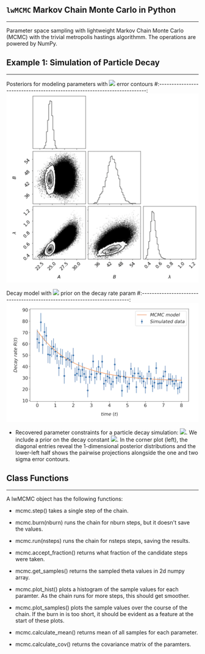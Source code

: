 ## `lwMCMC` Markov Chain Monte Carlo in Python

---

Parameter space sampling with lightweight Markov Chain Monte Carlo (MCMC) with the trivial metropolis hastings algorithmm. The operations are powered by NumPy. 


## Example 1: Simulation of Particle Decay

---

Posteriors for modeling parameters with <img src="https://render.githubusercontent.com/render/math?math=\sigma"> error contours
#:-------------------------------------------------------------------------:
![](examples/data/corners.png) 

Decay model with <img src="https://render.githubusercontent.com/render/math?math=\lambda"> prior on the decay rate param
#:-------------------------------------------------------------------------:
![](examples/data/scatter.png)

* Recovered parameter constraints for a particle decay simulation: <img src="https://render.githubusercontent.com/render/math?math=\R(t) = A + B e^{-\lambda t}">. We include a prior on the decay constant <img src="https://render.githubusercontent.com/render/math?math=\lambda">. In the corner plot (left), the diagonal entries reveal the 1-dimensional posterior distributions and the lower-left half shows the pairwise projections alongside the one and two sigma error contours. 

## Class Functions 

---

A lwMCMC object has the following functions:
        
* mcmc.step() takes a single step of the chain.

* mcmc.burn(nburn) runs the chain for nburn steps, but it doesn't save
            the values.

* mcmc.run(nsteps) runs the chain for nsteps steps, saving the results.

* mcmc.accept_fraction() returns what fraction of the candidate steps
            were taken.

* mcmc.get_samples() returns the sampled theta values in 2d numpy array.
* mcmc.plot_hist() plots a histogram of the sample values for each
            paramter.  As the chain runs for more steps, this should get
            smoother.
        
* mcmc.plot_samples() plots the sample values over the course of the 
            chain.  If the burn in is too short, it should be evident as a
            feature at the start of these plots.
    
* mcmc.calculate_mean() returns mean of all samples for each parameter.
* mcmc.calculate_cov() returns the covariance matrix of the paramters.
